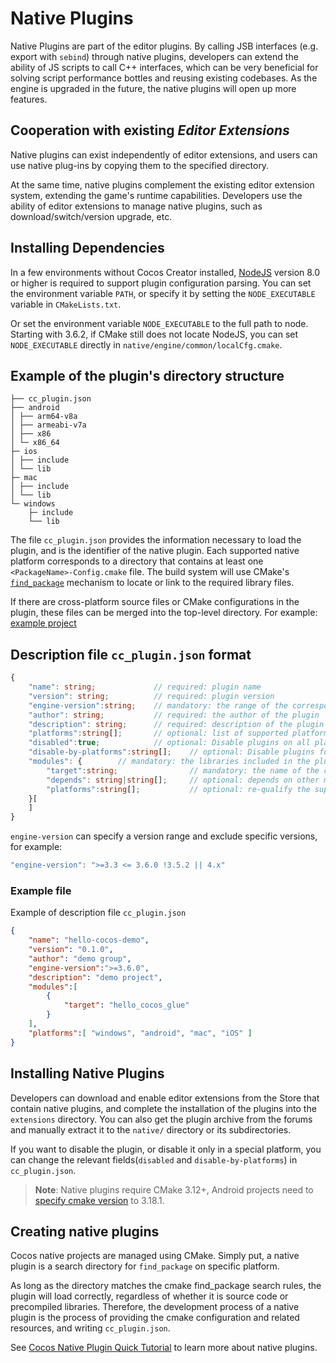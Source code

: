 # Native Plugins

Native Plugins are part of the editor plugins. By calling JSB interfaces (e.g. export with `sebind`) through native plugins, developers can extend the ability of JS scripts to call C++ interfaces, which can be very beneficial for solving script performance bottles and reusing existing codebases. As the engine is upgraded in the future, the native plugins will open up more features.

## Cooperation with existing *Editor Extensions*

Native plugins can exist independently of editor extensions, and users can use native plug-ins by copying them to the specified directory.

At the same time, native plugins complement the existing editor extension system, extending the game's runtime capabilities. Developers use the ability of editor extensions to manage native plugins, such as download/switch/version upgrade, etc.

## Installing Dependencies

In a few environments without Cocos Creator installed, [NodeJS](https://nodejs.org/en/download/) version 8.0 or higher is required to support plugin configuration parsing. You can set the environment variable `PATH`, or specify it by setting the `NODE_EXECUTABLE` variable in `CMakeLists.txt`.

Or set the environment variable `NODE_EXECUTABLE` to the full path to node. Starting with 3.6.2, if CMake still does not locate NodeJS, you can set `NODE_EXECUTABLE` directly in `native/engine/common/localCfg.cmake`.

## Example of the plugin's directory structure

```
├── cc_plugin.json
├── android
│ ├── arm64-v8a
│ ├── armeabi-v7a
│ ├── x86
│ └─ x86_64
├─ ios
│ ├── include
│ └── lib
├─ mac
│ ├── include
│ └── lib
└─ windows
    ├─ include
    └── lib
```

The file `cc_plugin.json` provides the information necessary to load the plugin, and is the identifier of the native plugin. Each supported native platform corresponds to a directory that contains at least one `<PackageName>-Config.cmake` file. The build system will use CMake's [`find_package`](https://cmake.org/cmake/help/latest/command/find_package.html#id7) mechanism to locate or link to the required library files. 

If there are cross-platform source files or CMake configurations in the plugin, these files can be merged into the top-level directory. For example: [example project](https://github.com/PatriceJiang/ccplugin_tutorial/tree/main/NewProject/native/plugins/hello_cocos)

## Description file `cc_plugin.json` format

```ts
{
    "name": string;             // required: plugin name
    "version": string;          // required: plugin version
    "engine-version":string;    // mandatory: the range of the corresponding engine version
    "author": string;           // required: the author of the plugin
    "description": string;      // required: description of the plugin
    "platforms":string[];       // optional: list of supported platforms, all native platforms are supported by default if not filled. Including windows, android, mac, ios
    "disabled":true;            // optional: Disable plugins on all platforms
    "disable-by-platforms":string[];    // optional: Disable plugins for the specified platform
    "modules": {        // mandatory: the libraries included in the plugin, 
        "target":string;                // mandatory: the name of the corresponding `find_package`, consistent with the first parameter of `CC_PLUGIN_ENTRY`
        "depends": string|string[];     // optional: depends on other module names 
        "platforms":string[];           // optional: re-qualify the supported native platforms
    }[
    ]
}
```

`engine-version` can specify a version range and exclude specific versions, for example:

```ts
"engine-version": ">=3.3 <= 3.6.0 !3.5.2 || 4.x"
```

### Example file

Example of description file `cc_plugin.json`

```json
{
    "name": "hello-cocos-demo",
    "version": "0.1.0",
    "author": "demo group",
    "engine-version":">=3.6.0",
    "description": "demo project",
    "modules":[
        {
            "target": "hello_cocos_glue"
        }
    ],
    "platforms":[ "windows", "android", "mac", "iOS" ]
}
```

## Installing Native Plugins

Developers can download and enable editor extensions from the Store that contain native plugins, and complete the installation of the plugins into the `extensions` directory. You can also get the plugin archive from the forums and manually extract it to the `native/` directory or its subdirectories. 

If you want to disable the plugin, or disable it only in a special platform, you can change the relevant fields(`disabled` and `disable-by-platforms`) in `cc_plugin.json`. 

> **Note**: Native plugins require CMake 3.12+, Android projects need to [specify cmake version](https://developer.android.com/studio/projects/install-ndk#vanilla_cmake) to 3.18.1.

## Creating native plugins

Cocos native projects are managed using CMake. Simply put, a native plugin is a search directory for `find_package` on specific platform.

As long as the directory matches the cmake find_package search rules, the plugin will load correctly, regardless of whether it is source code or precompiled libraries. Therefore, the development process of a native plugin is the process of providing the cmake configuration and related resources, and writing `cc_plugin.json`.

See [Cocos Native Plugin Quick Tutorial](./tutorial.md) to learn more about native plugins.
